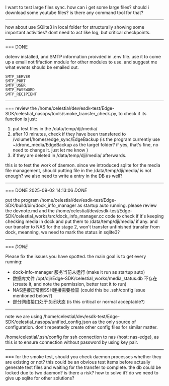 I want to test large files sync. how can i get some large files? should i download some youtube files? is there any command tool for that? 

---
how about use SQlite3 in local folder for structurally showing some important activities? dont need to act like log, but critical checkpoints.

---
=== 
DONE

dotenv installed, and SMTP information proivded in .env file. use it to come up a email notififaction module for other modules to use. and suggest me what events should be emailed out.
```
SMTP_SERVER
SMTP_PORT
SMTP_USER
SMTP_PASSWORD
SMTP_RECIPIENT
```
---
===
review the /home/celestial/dev/esdk-test/Edge-SDK/celestial_nasops/tools/smoke_transfer_check.py, to check if its function is just:
1. put test files in the /data/temp/dji/media/
2. after 10 minutes, check if they have been transfered to /volume1/homes/edge_sync/EdgeBackup (is the program currently use ~/drone_media/EdgeBackup as the target folder? if yes, that's fine, no need to change it. just let me know )
3. if they are deleted in /data/temp/dji/media/ afterwards. 

this is to test the work of daemon.
since we introduced sqlite for the media file management, should putting file in the /data/temp/dji/media/ is not enough? we also need to write a entry in the DB as well? 

---
=== 
DONE
2025-09-02 14:13:06
*DONE*

put the program /home/celestial/dev/esdk-test/Edge-SDK/build/bin/dock_info_manager as startup auto running. please review the devnote.md and the /home/celestial/dev/esdk-test/Edge-SDK/celestial_works/src/dock_info_manager.cc code to check if it's keeping checking media in dock and put them to /data/temp/dji/media/ if any. and our transfer to NAS for the stage 2, won't transfer unfinished transfer from dock, meanning, we need to mark the status in sqlite3?

---
===
*DONE*

Please fix the issues you have spotted. the main goal is to get every running:
- dock-info-manager 服务当前未运行 (make it run as startup auto)
- 数据库文件 /opt/dji/Edge-SDK/celestial_works/media_status.db 不存在 (create it, and note the permission, better test it to run)
- NAS连接正常但SSH连接需要检查 (could this be .ssh/config issue mentioned below?)
- 部分网络接口处于关闭状态 (is this critical or normal acceptable?)
---
note we are using /home/celestial/dev/esdk-test/Edge-SDK/celestial_nasops/unified_config.json as the only source of configuration. don't repeatedly create other config files for similar matter.

 /home/celestial/.ssh/config for ssh connection to nas (host: nas-edge), as this is to ensure connection without password by using key pair.


---
===
for the smoke test, should you check daemon processes whether they are existing or not? this could be an obvious test items before actually generate test files and waiting for the transfer to complete.
the db could be locked due to two daemon? is there a risk? how to solve it? do we need to give up sqlite for other solutions?